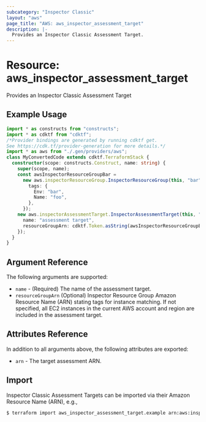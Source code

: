 ```yaml
---
subcategory: "Inspector Classic"
layout: "aws"
page_title: "AWS: aws_inspector_assessment_target"
description: |-
  Provides an Inspector Classic Assessment Target.
---
```


# Resource: aws_inspector_assessment_target

Provides an Inspector Classic Assessment Target

## Example Usage

```typescript
import * as constructs from "constructs";
import * as cdktf from "cdktf";
/*Provider bindings are generated by running cdktf get.
See https://cdk.tf/provider-generation for more details.*/
import * as aws from "./.gen/providers/aws";
class MyConvertedCode extends cdktf.TerraformStack {
  constructor(scope: constructs.Construct, name: string) {
    super(scope, name);
    const awsInspectorResourceGroupBar =
      new aws.inspectorResourceGroup.InspectorResourceGroup(this, "bar", {
        tags: {
          Env: "bar",
          Name: "foo",
        },
      });
    new aws.inspectorAssessmentTarget.InspectorAssessmentTarget(this, "foo", {
      name: "assessment target",
      resourceGroupArn: cdktf.Token.asString(awsInspectorResourceGroupBar.arn),
    });
  }
}

```

## Argument Reference

The following arguments are supported:

* `name` - (Required) The name of the assessment target.
* `resourceGroupArn` (Optional) Inspector Resource Group Amazon Resource Name (ARN) stating tags for instance matching. If not specified, all EC2 instances in the current AWS account and region are included in the assessment target.

## Attributes Reference

In addition to all arguments above, the following attributes are exported:

* `arn` - The target assessment ARN.

## Import

Inspector Classic Assessment Targets can be imported via their Amazon Resource Name (ARN), e.g.,

```sh
$ terraform import aws_inspector_assessment_target.example arn:aws:inspector:us-east-1:123456789012:target/0-xxxxxxx
```

<!-- cache-key: cdktf-0.17.0-pre.15 input-0d2755b39aad92870ef0753a3071e318aeaca81b5347f174c454f13c57b72c16 -->